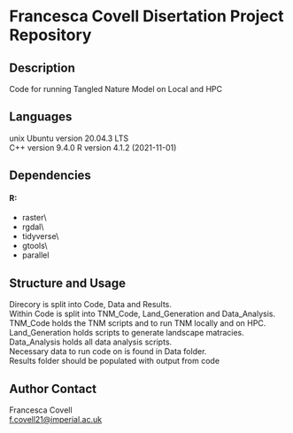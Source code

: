 # Francesca Covell Disertation Project Repository

## Description
Code for running Tangled Nature Model on Local and HPC

## Languages
unix Ubuntu version 20.04.3 LTS\
C++ version 9.4.0
R version 4.1.2 (2021-11-01)
 
## Dependencies
#### R:
- raster\
- rgdal\
- tidyverse\
- gtools\
- parallel

## Structure and Usage
Direcory is split into Code, Data and Results.\
Within Code is split into TNM_Code, Land_Generation and Data_Analysis.\
TNM_Code holds the TNM scripts and to run TNM locally and on HPC.\
Land_Generation holds scripts to generate landscape matracies.\
Data_Analysis holds all data analysis scripts.\
Necessary data to run code on is found in Data folder.\
Results folder should be populated with output from code


## Author Contact
Francesca Covell\
f.covell21@imperial.ac.uk
